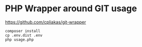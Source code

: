 # PHP Wrapper around GIT usage

https://github.com/cpliakas/git-wrapper

    composer install
    cp .env.dist .env
    php usage.php
    